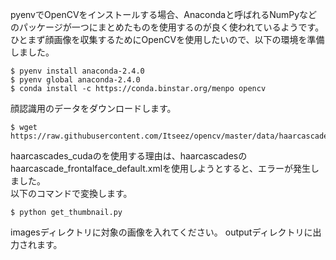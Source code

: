 pyenvでOpenCVをインストールする場合、Anacondaと呼ばれるNumPyなどのパッケージが一つにまとめたものを使用するのが良く使われているようです。  
ひとまず顔画像を収集するためにOpenCVを使用したいので、以下の環境を準備しました。

```
$ pyenv install anaconda-2.4.0
$ pyenv global anaconda-2.4.0
$ conda install -c https://conda.binstar.org/menpo opencv
```

顔認識用のデータをダウンロードします。

```
$ wget https://raw.githubusercontent.com/Itseez/opencv/master/data/haarcascades_cuda/haarcascade_frontalface_default.xml
```

haarcascades_cudaのを使用する理由は、haarcascadesのhaarcascade_frontalface_default.xmlを使用しようとすると、エラーが発生しました。  
以下のコマンドで変換します。

```
$ python get_thumbnail.py
```

imagesディレクトリに対象の画像を入れてください。
outputディレクトリに出力されます。
